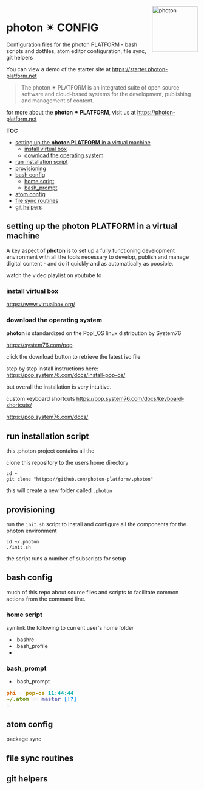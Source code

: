 <a href="https://photon-platform.net/">
    <img src="https://photon-platform.net/images/photon-logo-bg.png" alt="photon" title="photon" align="right" height="120" />
</a>

# photon ✴ CONFIG

Configuration files for the photon PLATFORM - bash scripts and dotfiles, atom editor configuration, file sync, git helpers

You can view a demo of the starter site at https://starter.photon-platform.net


> The photon ✴ PLATFORM is an integrated suite of open source software and cloud-based systems for the development, publishing and management of content.

for more about the **photon ✴ PLATFORM**, visit us at https://photon-platform.net

**TOC**
<!-- @import "[TOC]" {cmd="toc" depthFrom=2 depthTo=6 orderedList=false} -->
<!-- code_chunk_output -->

* [setting up the **photon PLATFORM** in a virtual machine](#setting-up-the-photon-platform-in-a-virtual-machine)
	* [install virtual box](#install-virtual-box)
	* [download the operating system](#download-the-operating-system)
* [run installation script](#run-installation-script)
* [provisioning](#provisioning)
* [bash config](#bash-config)
	* [home script](#home-script)
	* [bash_prompt](#bash_prompt)
* [atom config](#atom-config)
* [file sync routines](#file-sync-routines)
* [git helpers](#git-helpers)

<!-- /code_chunk_output -->

## setting up the **photon PLATFORM** in a virtual machine

A key aspect of **photon** is to set up a fully functioning development environment with all the tools necessary to develop, publish and manage digital content - and do it quickly and as automatically as poosible.

watch the video playlist on youtube to

### install virtual box

https://www.virtualbox.org/

### download the operating system

**photon** is standardized on the Pop!_OS linux distribution by System76

https://system76.com/pop

click the download button to retrieve the latest iso file


step by step install instructions here:
https://pop.system76.com/docs/install-pop-os/

but overall the installation is very intuitive.

custom keyboard shortcuts
https://pop.system76.com/docs/keyboard-shortcuts/

https://pop.system76.com/docs/


##  run installation script
this .photon project contains all the

clone this repository to the users home directory
```
cd ~
git clone "https://github.com/photon-platform/.photon"
```
this will create a new folder called `.photon`

## provisioning

run the `init.sh` script to install and configure all the components for the photon environment

```
cd ~/.photon
./init.sh
```

the script runs a number of subscripts for setup




## bash config
much of this repo about source files and scripts to facilitate common actions from the command line.

### home script
symlink the following to current user's home folder
- .bashrc
- .bash_profile
-

### bash_prompt

- .bash_prompt

<pre><font color="#D75F00"><b>phi</b></font><font color="#EEEEEC"><b> ✴ </b></font><font color="#AF8700"><b>pop-os </b></font><font color="#00AFAF"><b>11:44:44</b></font>
<font color="#5F8700"><b>~/.atom</b></font><font color="#EEEEEC"><b> on </b></font><font color="#5F5FAF"><b>master</b></font><font color="#0087FF"><b> [!?]</b></font>
<font color="#EEEEEC"><b>$ </b></font>
</pre>

## atom config

package sync



## file sync routines

## git helpers
